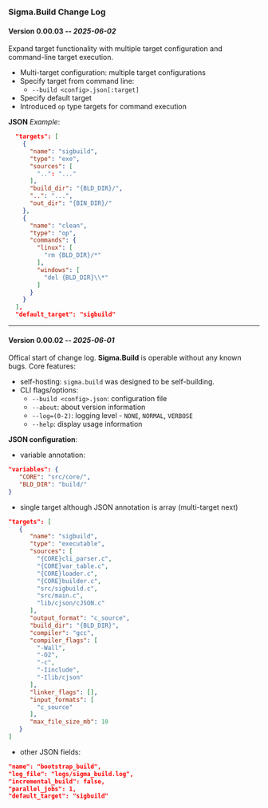 ### **Sigma.Build Change Log**


#### **Version 0.00.03**  -- _2025-06-02_
Expand target functionality with multiple target configuration and command-line target execution.

- Multi-target configuration: multiple target configurations
- Specify target from command line:
  - `--build <config>.json[:target]`
- Specify default target
- Introduced `op` type targets for command execution

**JSON** _Example_:  
``` json
  "targets": [
    {
      "name": "sigbuild",
      "type": "exe",
      "sources": [
        "..": "..."
      ],
      "build_dir": "{BLD_DIR}/",
      "..": "...",
      "out_dir": "{BIN_DIR}/"
    },
    {
      "name": "clean",
      "type": "op",
      "commands": {
        "linux": [
          "rm {BLD_DIR}/*"
        ],
        "windows": [
          "del {BLD_DIR}\\*"
        ]
      }
    }
  ],
  "default_target": "sigbuild"

```

-----  
#### **Version 0.00.02**  -- _2025-06-01_  

Offical start of change log. **Sigma.Build** is operable without any known bugs.
Core features:
- self-hosting: `sigma.build` was designed to be self-building.
- CLI flags/options:
  - `--build <config>.json`: configuration file
  - `--about`: about version information
  - `--log=(0-2)`: logging level - `NONE`, `NORMAL`, `VERBOSE`
  - `--help`: display usage information

**JSON configuration**:  
- variable annotation:  
``` json
"variables": {
   "CORE": "src/core/",
   "BLD_DIR": "build/"
}
```  
- single target although JSON annotation is array (multi-target next)  
``` json
"targets": [
   {
      "name": "sigbuild",
      "type": "executable",
      "sources": [
        "{CORE}cli_parser.c",
        "{CORE}var_table.c",
        "{CORE}loader.c",
        "{CORE}builder.c",
        "src/sigbuild.c",
        "src/main.c",
        "lib/cjson/cJSON.c"
      ],
      "output_format": "c_source",
      "build_dir": "{BLD_DIR}",
      "compiler": "gcc",
      "compiler_flags": [
        "-Wall",
        "-O2",
        "-c",
        "-Iinclude",
        "-Ilib/cjson"
      ],
      "linker_flags": [],
      "input_formats": [
        "c_source"
      ],
      "max_file_size_mb": 10
   }
]
```  
- other JSON fields:
``` json
"name": "bootstrap_build",
"log_file": "logs/sigma_build.log",
"incremental_build": false,
"parallel_jobs": 1,
"default_target": "sigbuild"
```  
